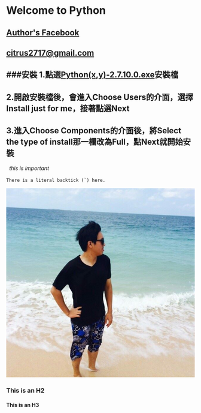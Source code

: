 # Welcome to Python 

## [Author's Facebook](https://www.facebook.com/chen.han.3597 "title")
## <citrus2717@gmail.com>

###安裝
1.點選[Python(x,y)-2.7.10.0.exe](http://ftp.ntua.gr/pub/devel/pythonxy/Python(x,y)-2.7.10.0.exe)安裝檔
---
2.開啟安裝檔後，會進入Choose Users的介面，選擇Install just for me，接著點選Next
---
3.進入Choose Components的介面後，將Select the type of install那一欄改為Full，點Next就開始安裝
---
   *this is important*
  
  ``There is a literal backtick (`) here.``
  
  ![Author](author.jpg)
  

### This is an H2

#### This is an H3
